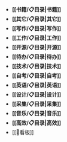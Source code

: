 - **[[书籍/📋目录|书籍]]**
- **[[其它/📋目录|其它]]**
- **[[写作/📋目录|写作]]**
- **[[工作/📋目录|工作]]**
- **[[开源/📋目录|开源]]**
- **[[待办/📋目录|待办]]**
- **[[技术/📋目录|技术]]**
- **[[自考/📋目录|自考]]**
- **[[英语/📋目录|英语]]**
- **[[设计/📋目录|设计]]**
- **[[采集/📋目录|采集]]**
- **[[音乐/📋目录|音乐]]**
- **[[高效/📋目录|高效]]**
- [[🔲看板]]

